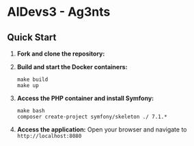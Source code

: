 # AIDevs3 - Ag3nts

## Quick Start

1. **Fork and clone the repository:**
2. **Build and start the Docker containers:**
   ```
   make build
   make up
   ```

3. **Access the PHP container and install Symfony:**
   ```
   make bash
   composer create-project symfony/skeleton ./ 7.1.*
   ```

4. **Access the application:**
   Open your browser and navigate to `http://localhost:8080`
